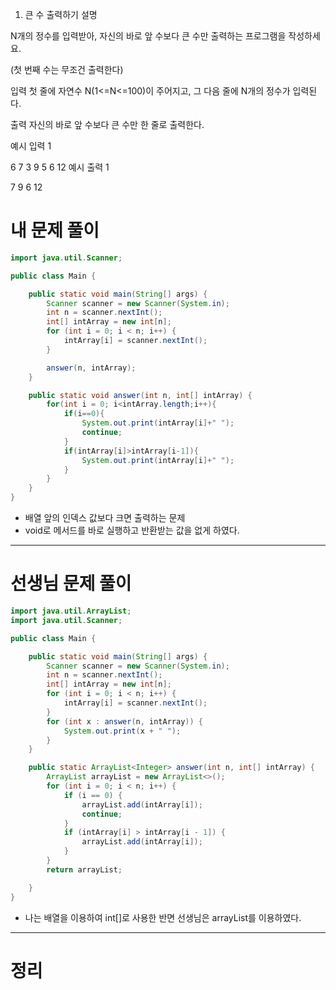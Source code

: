 1. 큰 수 출력하기
설명

N개의 정수를 입력받아, 자신의 바로 앞 수보다 큰 수만 출력하는 프로그램을 작성하세요.

(첫 번째 수는 무조건 출력한다)


입력
첫 줄에 자연수 N(1<=N<=100)이 주어지고, 그 다음 줄에 N개의 정수가 입력된다.


출력
자신의 바로 앞 수보다 큰 수만 한 줄로 출력한다.


예시 입력 1 

6
7 3 9 5 6 12
예시 출력 1

7 9 6 12


# 내 문제 풀이
```java
import java.util.Scanner;

public class Main {

    public static void main(String[] args) {
        Scanner scanner = new Scanner(System.in);
        int n = scanner.nextInt();
        int[] intArray = new int[n];
        for (int i = 0; i < n; i++) {
            intArray[i] = scanner.nextInt();
        }

        answer(n, intArray);
    }

    public static void answer(int n, int[] intArray) {
        for(int i = 0; i<intArray.length;i++){
            if(i==0){
                System.out.print(intArray[i]+" ");
                continue;
            }
            if(intArray[i]>intArray[i-1]){
                System.out.print(intArray[i]+" ");
            }
        }
    }
}
```
- 배열 앞의 인덱스 값보다 크면 출력하는 문제
- void로 메서드를 바로 실행하고 반환받는 값을 없게 하였다.

---

# 선생님 문제 풀이
```java
import java.util.ArrayList;
import java.util.Scanner;

public class Main {

    public static void main(String[] args) {
        Scanner scanner = new Scanner(System.in);
        int n = scanner.nextInt();
        int[] intArray = new int[n];
        for (int i = 0; i < n; i++) {
            intArray[i] = scanner.nextInt();
        }
        for (int x : answer(n, intArray)) {
            System.out.print(x + " ");
        }
    }

    public static ArrayList<Integer> answer(int n, int[] intArray) {
        ArrayList arrayList = new ArrayList<>();
        for (int i = 0; i < n; i++) {
            if (i == 0) {
                arrayList.add(intArray[i]);
                continue;
            }
            if (intArray[i] > intArray[i - 1]) {
                arrayList.add(intArray[i]);
            }
        }
        return arrayList;

    }
}
```
- 나는 배열을 이용하여 int[]로 사용한 반면 선생님은 arrayList<Integer>를 이용하였다.
---
# 정리